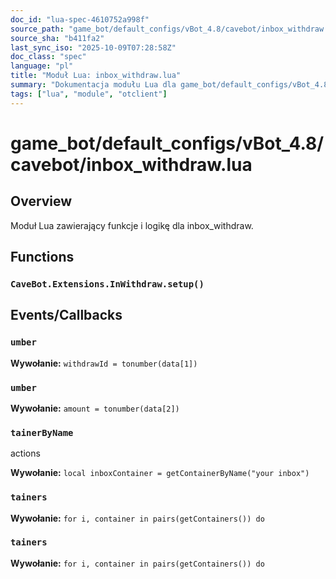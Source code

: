 ```yaml
---
doc_id: "lua-spec-4610752a998f"
source_path: "game_bot/default_configs/vBot_4.8/cavebot/inbox_withdraw.lua"
source_sha: "b411fa2"
last_sync_iso: "2025-10-09T07:28:58Z"
doc_class: "spec"
language: "pl"
title: "Moduł Lua: inbox_withdraw.lua"
summary: "Dokumentacja modułu Lua dla game_bot/default_configs/vBot_4.8/cavebot/inbox_withdraw.lua"
tags: ["lua", "module", "otclient"]
---
```


# game_bot/default_configs/vBot_4.8/cavebot/inbox_withdraw.lua

## Overview

Moduł Lua zawierający funkcje i logikę dla inbox_withdraw.

## Functions

### `CaveBot.Extensions.InWithdraw.setup()`

## Events/Callbacks

### `umber`

**Wywołanie:** `withdrawId = tonumber(data[1])`

### `umber`

**Wywołanie:** `amount = tonumber(data[2])`

### `tainerByName`

actions

**Wywołanie:** `local inboxContainer = getContainerByName("your inbox")`

### `tainers`

**Wywołanie:** `for i, container in pairs(getContainers()) do`

### `tainers`

**Wywołanie:** `for i, container in pairs(getContainers()) do`
